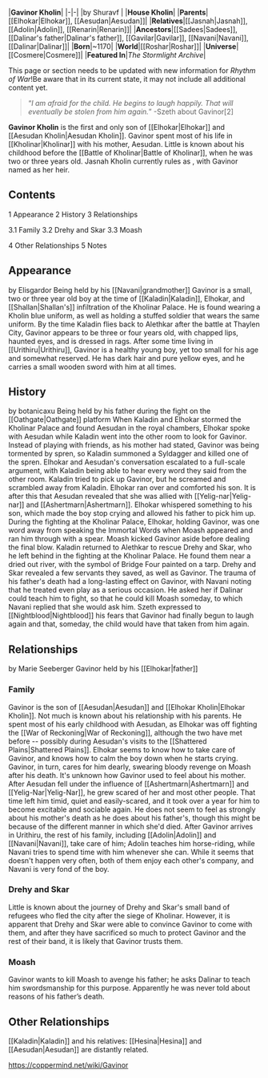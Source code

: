 |**Gavinor Kholin**|
|-|-|
|by  Shuravf |
|**House Kholin**|
|**Parents**|[[Elhokar\|Elhokar]], [[Aesudan\|Aesudan]]|
|**Relatives**|[[Jasnah\|Jasnah]], [[Adolin\|Adolin]], [[Renarin\|Renarin]]|
|**Ancestors**|[[Sadees\|Sadees]], [[Dalinar's father\|Dalinar's father]], [[Gavilar\|Gavilar]], [[Navani\|Navani]], [[Dalinar\|Dalinar]]|
|**Born**|~1170|
|**World**|[[Roshar\|Roshar]]|
|**Universe**|[[Cosmere\|Cosmere]]|
|**Featured In**|*The Stormlight Archive*|

This page or section needs to be updated with new information for *Rhythm of War*!Be aware that in its current state, it may not include all additional content yet.

>“*I am afraid for the child. He begins to laugh happily. That will eventually be stolen from him again.*”
\-Szeth about Gavinor[2]


**Gavinor Kholin** is the first and only son of [[Elhokar\|Elhokar]] and [[Aesudan Kholin\|Aesudan Kholin]].
Gavinor spent most of his life in [[Kholinar\|Kholinar]] with his mother, Aesudan. Little is known about his childhood before the [[Battle of Kholinar\|Battle of Kholinar]], when he was two or three years old. Jasnah Kholin currently rules as , with Gavinor named as her heir.

## Contents

1 Appearance
2 History
3 Relationships

3.1 Family
3.2 Drehy and Skar
3.3 Moash


4 Other Relationships
5 Notes


## Appearance
 by  Elisgardor  Being held by his [[Navani\|grandmother]]
Gavinor is a small, two or three year old boy at the time of [[Kaladin\|Kaladin]], Elhokar, and [[Shallan\|Shallan's]] infiltration of the Kholinar Palace. He is found wearing a Kholin blue uniform, as well as holding a stuffed soldier that wears the same uniform.
By the time Kaladin flies back to Alethkar after the battle at Thaylen City, Gavinor appears to be three or four years old, with chapped lips, haunted eyes, and is dressed in rags.
After some time living in [[Urithiru\|Urithiru]], Gavinor is a healthy young boy, yet too small for his age and somewhat reserved. He has dark hair and pure yellow eyes, and he carries a small wooden sword with him at all times.

## History
 by  botanicaxu  Being held by his father during the fight on the [[Oathgate\|Oathgate]] platform
When Kaladin and Elhokar stormed the Kholinar Palace and found Aesudan in the royal chambers, Elhokar spoke with Aesudan while Kaladin went into the other room to look for Gavinor. Instead of playing with friends, as his mother had stated, Gavinor was being tormented by spren, so Kaladin summoned a Syldagger and killed one of the spren. Elhokar and Aesudan's conversation escalated to a full-scale argument, with Kaladin being able to hear every word they said from the other room. Kaladin tried to pick up Gavinor, but he screamed and scrambled away from Kaladin. Elhokar ran over and comforted his son. It is after this that Aesudan revealed that she was allied with [[Yelig-nar\|Yelig-nar]] and [[Ashertmarn\|Ashertmarn]]. Elhokar whispered something to his son, which made the boy stop crying and allowed his father to pick him up.
During the fighting at the Kholinar Palace, Elhokar, holding Gavinor, was one word away from speaking the Immortal Words when Moash appeared and ran him through with a spear. Moash kicked Gavinor aside before dealing the final blow.
Kaladin returned to Alethkar to rescue Drehy and Skar, who he left behind in the fighting at the Kholinar Palace. He found them near a dried out river, with the symbol of Bridge Four painted on a tarp. Drehy and Skar revealed a few servants they saved, as well as Gavinor.
The trauma of his father's death had a long-lasting effect on Gavinor, with Navani noting that he treated even play as a serious occasion. He asked her if Dalinar could teach him to fight, so that he could kill Moash someday, to which Navani replied that she would ask him. Szeth expressed to [[Nightblood\|Nightblood]] his fears that Gavinor had finally begun to laugh again and that, someday, the child would have that taken from him again.

## Relationships
 by  Marie Seeberger  Gavinor held by his [[Elhokar\|father]]
### Family
Gavinor is the son of [[Aesudan\|Aesudan]] and [[Elhokar Kholin\|Elhokar Kholin]]. Not much is known about his relationship with his parents. He spent most of his early childhood with Aesudan, as Elhokar was off fighting the [[War of Reckoning\|War of Reckoning]], although the two have met before -- possibly during Aesudan's visits to the [[Shattered Plains\|Shattered Plains]]. Elhokar seems to know how to take care of Gavinor, and knows how to calm the boy down when he starts crying. Gavinor, in turn, cares for him dearly, swearing bloody revenge on Moash after his death.
It's unknown how Gavinor used to feel about his mother. After Aesudan fell under the influence of [[Ashertmarn\|Ashertmarn]] and [[Yelig-Nar\|Yelig-Nar]], he grew scared of her and most other people. That time left him timid, quiet and easily-scared, and it took over a year for him to become excitable and sociable again. He does not seem to feel as strongly about his mother's death as he does about his father's, though this might be because of the different manner in which she'd died.
After Gavinor arrives in Urithiru, the rest of his family, including [[Adolin\|Adolin]] and [[Navani\|Navani]], take care of him; Adolin teaches him horse-riding, while Navani tries to spend time with him whenever she can. While it seems that doesn't happen very often, both of them enjoy each other's company, and Navani is very fond of the boy.

### Drehy and Skar
Little is known about the journey of Drehy and Skar's small band of refugees who fled the city after the siege of Kholinar. However, it is apparent that Drehy and Skar were able to convince Gavinor to come with them, and after they have sacrificed so much to protect Gavinor and the rest of their band, it is likely that Gavinor trusts them.

### Moash
Gavinor wants to kill Moash to avenge his father; he asks Dalinar to teach him swordsmanship for this purpose. Apparently he was never told about reasons of his father’s death.

## Other Relationships
[[Kaladin\|Kaladin]] and his relatives: [[Hesina\|Hesina]] and [[Aesudan\|Aesudan]] are distantly related.


https://coppermind.net/wiki/Gavinor